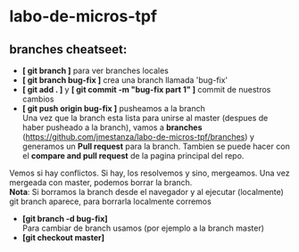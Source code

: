 # labo-de-micros-tpf


## branches cheatseet:
- **[ git branch ]** para ver branches locales 
- **[ git branch bug-fix ]** crea una branch llamada 'bug-fix'  
- **[ git add . ]** y **[ git commit -m "bug-fix part 1" ]** commit de nuestros cambios
- **[ git push origin bug-fix ]** pusheamos a la branch  
Una vez que la branch esta lista para unirse al master (despues de haber pusheado a la branch), vamos a **branches** 
(https://github.com/jmestanza/labo-de-micros-tpf/branches) y generamos un **Pull request** para la branch. Tambien se puede hacer con el **compare and pull request** de la pagina principal del repo.

Vemos si hay conflictos. Si hay, los resolvemos y sino,
mergeamos. Una vez mergeada con master, podemos borrar la branch.  
**Nota**: Si borramos la branch desde el navegador y al ejecutar (localmente) git branch aparece, para borrarla localmente
corremos 
- **[git branch -d bug-fix]**  
Para cambiar de branch usamos (por ejemplo a la branch master)
- **[git checkout master]**
